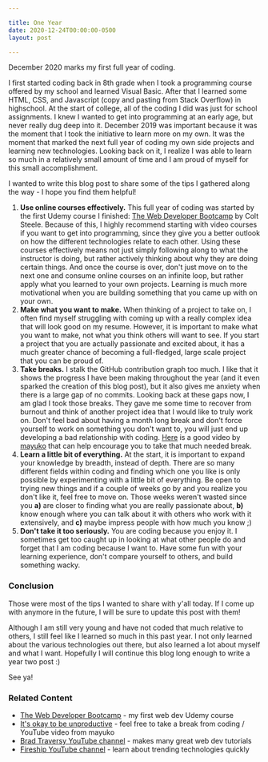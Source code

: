 ```yaml
---

title: One Year
date: 2020-12-24T00:00:00-0500
layout: post

---
```


December 2020 marks my first full year of coding.

I first started coding back in 8th grade when I took a programming course offered by my school and learned Visual Basic. After that I learned some HTML, CSS, and Javascript (copy and pasting from Stack Overflow) in highschool. At the start of college, all of the coding I did was just for school assignments. I knew I wanted to get into programming at an early age, but never really dug deep into it. December 2019 was important because it was the moment that I took the initiative to learn more on my own. It was the moment that marked the next full year of coding my own side projects and learning new technologies. Looking back on it, I realize I was able to learn so much in a relatively small amount of time and I am proud of myself for this small accomplishment.

I wanted to write this blog post to share some of the tips I gathered along the way - I hope you find them helpful!

1. **Use online courses effectively.** This full year of coding was started by the first Udemy course I finished: [The Web Developer Bootcamp](https://www.udemy.com/course/the-web-developer-bootcamp/) by Colt Steele. Because of this, I highly recommend starting with video courses if you want to get into programming, since they give you a better outlook on how the different technologies relate to each other. Using these courses effectively means not just simply following along to what the instructor is doing, but rather actively thinking about why they are doing certain things. And once the course is over, don't just move on to the next one and consume online courses on an infinite loop, but rather apply what you learned to your own projects. Learning is much more motivational when you are building something that you came up with on your own.
1. **Make what you want to make.** When thinking of a project to take on, I often find myself struggling with coming up with a really complex idea that will look good on my resume. However, it is important to make what you want to make, not what you think others will want to see. If you start a project that you are actually passionate and excited about, it has a much greater chance of becoming a full-fledged, large scale project that you can be proud of.
1. **Take breaks.** I stalk the GitHub contribution graph too much. I like that it shows the progress I have been making throughout the year (and it even sparked the creation of this blog post), but it also gives me anxiety when there is a large gap of no commits. Looking back at these gaps now, I am glad I took those breaks. They gave me some time to recover from burnout and think of another project idea that I would like to truly work on. Don't feel bad about having a month long break and don't force yourself to work on something you don't want to, you will just end up developing a bad relationship with coding. [Here](https://www.youtube.com/watch?v=9-XkF1so5rI) is a good video by [mayuko](https://www.youtube.com/channel/UCEDkO7wshcDZ7UZo17rPkzQ) that can help encourage you to take that much needed break.
1. **Learn a little bit of everything.** At the start, it is important to expand your knowledge by breadth, instead of depth. There are so many different fields within coding and finding which one you like is only possible by experimenting with a little bit of everything. Be open to trying new things and if a couple of weeks go by and you realize you don't like it, feel free to move on. Those weeks weren't wasted since you **a)** are closer to finding what you are really passionate about, **b)** know enough where you can talk about it with others who work with it extensively, and **c)** maybe impress people with how much you know ;)
1. **Don't take it too seriously.** You are coding because you enjoy it. I sometimes get too caught up in looking at what other people do and forget that I am coding because I want to. Have some fun with your learning experience, don't compare yourself to others, and build something wacky.

### Conclusion

Those were most of the tips I wanted to share with y'all today. If I come up with anymore in the future, I will be sure to update this post with them!

Although I am still very young and have not coded that much relative to others, I still feel like I learned so much in this past year. I not only learned about the various technologies out there, but also learned a lot about myself and what I want. Hopefully I will continue this blog long enough to write a year two post :)

See ya!

### Related Content

- [The Web Developer Bootcamp](https://www.udemy.com/course/the-web-developer-bootcamp/) - my first web dev Udemy course
- [It's okay to be unproductive](https://www.youtube.com/watch?v=9-XkF1so5rI) - feel free to take a break from coding / YouTube video from mayuko
- [Brad Traversy YouTube channel](https://www.youtube.com/channel/UC29ju8bIPH5as8OGnQzwJyA) - makes many great web dev tutorials
- [Fireship YouTube channel](https://www.youtube.com/channel/UCsBjURrPoezykLs9EqgamOA) - learn about trending technologies quickly
